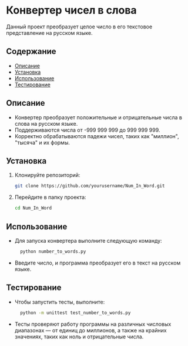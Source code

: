 # Конвертер чисел в слова

Данный проект преобразует целое число в его текстовое представление на русском языке.

## Содержание
- [Описание](#описание)
- [Установка](#установка)
- [Использование](#использование)
- [Тестирование](#тестирование)

## Описание

- Конвертер преобразует положительные и отрицательные числа в слова на русском языке.
- Поддерживаются числа от -999 999 999 до 999 999 999.
- Корректно обрабатываются падежи чисел, таких как "миллион", "тысяча" и их формы.

## Установка

1. Клонируйте репозиторий:
   ```bash
   git clone https://github.com/yourusername/Num_In_Word.git

2. Перейдите в папку проекта:
    ```bash
    cd Num_In_Word

## Использование

- Для запуска конвертера выполните следующую команду:
  ```bash
    python number_to_words.py
- Введите число, и программа преобразует его в текст на русском языке.

## Тестирование

- Чтобы запустить тесты, выполните:
  ```bash
    python -m unittest test_number_to_words.py
- Тесты проверяют работу программы на различных числовых диапазонах — от единиц до миллионов, а также на крайних значениях, таких как ноль и отрицательные числа.
